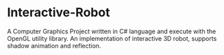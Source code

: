 # Interactive-Robot

A Computer Graphics Project written in C# language and execute with the OpenGL utility library. An implementation of interactive 3D robot, supports shadow animation and reflection.

